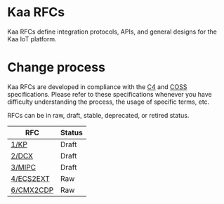 # Kaa RFCs

Kaa RFCs define integration protocols, APIs, and general designs for the Kaa IoT platform.

# Change process

Kaa RFCs are developed in compliance with the [C4](https://rfc.zeromq.org/spec:42/C4/) and [COSS](https://rfc.unprotocols.org/spec:2/COSS/) specifications.
Please refer to these specifications whenever you have difficulty understanding the process, the usage of specific terms, etc.

RFCs can be in raw, draft, stable, deprecated, or retired status.

| RFC                                               | Status |
|---------------------------------------------------|--------|
| [1/KP](0001-kaa-protocol/README.md)               | Draft  |
| [2/DCX](0002-data-collection-extension/README.md) | Draft  |
| [3/MIPC](0003-messaging-ipc/README.md)            | Draft  |
| [4/ECS2EXT](0004-ecs2ext-protocol/README.md)      | Raw    |
| [6/CMX2CDP](0006-cmx2cdp-protocol/README.md)      | Raw    |
